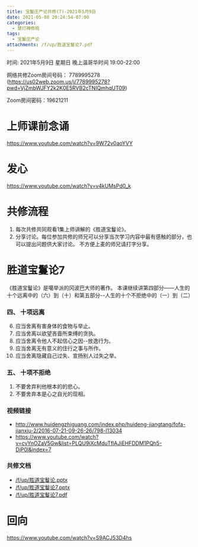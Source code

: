 ```yaml
---
title: 宝鬘庄严论共修(7)-2021年5月9日
date: 2021-05-08 20:24:54-07:00
categories:
  - 慧灯禅修班
tags:
  - 宝鬘庄严论
attachments: /f/up/胜道宝鬘论7.pdf
---
```

<!--StartFragment-->

时间: 2021年5月9日 星期日 晚上温哥华时间 19:00-22:00

网络共修Zoom房间号码： 7789995278 (<https://us02web.zoom.us/j/7789995278?pwd=VjZmbWJFY2k2K0E5RVB2cTNIQmhqUT09>)

Zoom房间密码：19621211

# 上师课前念诵

<https://www.youtube.com/watch?v=9W72v0aoYVY>

# 发心

<https://www.youtube.com/watch?v=v4kUMsPd0_k>

# 共修流程

1. 每次共修共同观看1集上师讲解的《胜道宝鬘论》。
2. 分享讨论。每位参加共修的师兄可以分享当次学习内容中最有感触的部分，也可以提出问题供大家讨论。 不方便上麦的师兄请打字分享。

# 胜道宝鬘论7

《胜道宝鬘论》是噶举派的冈波巴大师的著作。 本课继续讲第四部分——人生的十个远离中的（六）到（十）和第五部分--人生的十个不拒绝中的（一）到（二）


### 四、 十项远离


6. 应当舍离有害身体的食物与举止。
7. 应当舍离以欲望吝啬所束缚的贪执。
8. 应当舍离令他人不起信心之因--放逸行为。
9. 应当舍离无有意义的住行之事与所作。
10. 应当舍离隐藏自己过失、宣扬别人过失之举。

### 五、 十项不拒绝
1. 不要舍弃利他根本的的悲心。
2. 不要舍弃本是心之自光的现相。


### 视频链接
* <http://www.huidengzhiguang.com/index.php/huideng-jiangtang/fofa-jianxiu-2/2016-07-21-09-26-26/798-l13034>
* <https://www.youtube.com/watch?v=cvYnOZaV5Gw&list=PLQU9iXcMduTflAJiEHFDDM1PQh5-DjP0l&index=7>


### 共修文档

* [/f/up/胜道宝鬘论.pptx](http://huidengchanxiu.net/hdv/f/up/%E8%83%9C%E9%81%93%E5%AE%9D%E9%AC%98%E8%AE%BA.pptx)
* [/f/up/胜道宝鬘论7.pptx](http://huidengchanxiu.net/hdv/f/up/胜道宝鬘论7.pptx)
* [/f/up/胜道宝鬘论7.pdf](http://huidengchanxiu.net/hdv/f/up/胜道宝鬘论7.pdf)


# 回向

<https://www.youtube.com/watch?v=S9ACJ53D4hs>

<!--EndFragment-->